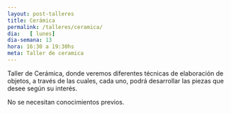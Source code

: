 ```yaml
---
layout: post-talleres
title: Cerámica
permalink: /talleres/ceramica/
dia:   [ lunes]
dia-semana: 13
hora: 16:30 a 19:30hs
meta: Taller de ceramica
---
```


Taller de Cerámica, donde veremos diferentes técnicas de elaboración de objetos, a través de las cuales, cada uno,  podrá desarrollar las piezas que desee según su interés.

No se necesitan conocimientos previos.
